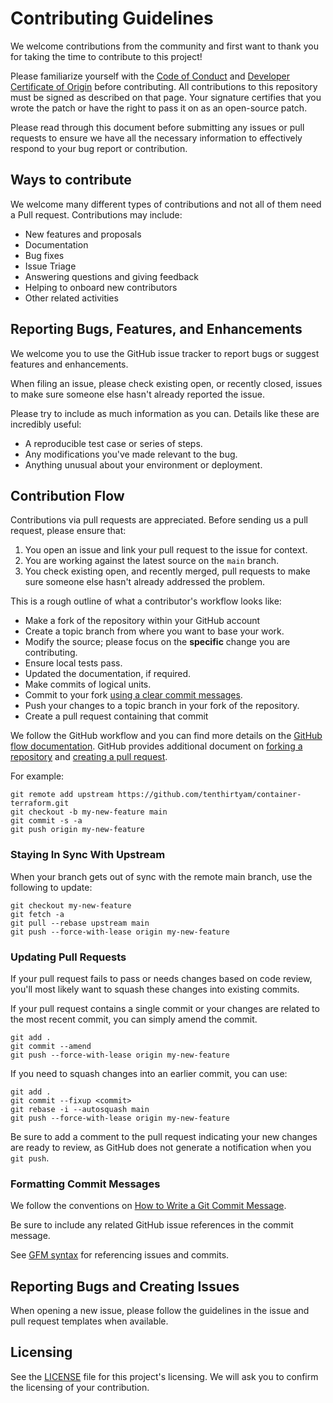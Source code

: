 # Contributing Guidelines

We welcome contributions from the community and first want to thank you for taking the time to contribute to this project!

Please familiarize yourself with the [Code of Conduct](CODE_OF_CONDUCT.md) and [Developer Certificate of Origin](./Developer%20Certificate%20of%20Origin.md) before contributing. All contributions to this repository must be signed as described on that page. Your signature certifies that you wrote the patch or have the right to pass it on as an open-source patch.

Please read through this document before submitting any issues or pull requests to ensure we have all the necessary information to effectively respond to your bug report or contribution.

## Ways to contribute

We welcome many different types of contributions and not all of them need a Pull request. Contributions may include:

* New features and proposals
* Documentation
* Bug fixes
* Issue Triage
* Answering questions and giving feedback
* Helping to onboard new contributors
* Other related activities

## Reporting Bugs, Features, and Enhancements

We welcome you to use the GitHub issue tracker to report bugs or suggest features and enhancements.

When filing an issue, please check existing open, or recently closed, issues to make sure someone else hasn't already reported the issue.

Please try to include as much information as you can. Details like these are incredibly useful:

* A reproducible test case or series of steps.
* Any modifications you've made relevant to the bug.
* Anything unusual about your environment or deployment.

## Contribution Flow

Contributions via pull requests are appreciated. Before sending us a pull request, please ensure that:

1. You open an issue and link your pull request to the issue for context.
1. You are working against the latest source on the `main` branch.
1. You check existing open, and recently merged, pull requests to make sure someone else hasn't already addressed the problem.

This is a rough outline of what a contributor's workflow looks like:

* Make a fork of the repository within your GitHub account
* Create a topic branch from where you want to base your work.
* Modify the source; please focus on the **specific** change you are contributing.
* Ensure local tests pass.
* Updated the documentation, if required.
* Make commits of logical units.
* Commit to your fork [using a clear commit messages](#formatting-commit-messages).
* Push your changes to a topic branch in your fork of the repository.
* Create a pull request containing that commit

We follow the GitHub workflow and you can find more details on the [GitHub flow documentation](https://docs.github.com/en/get-started/quickstart/github-flow). GitHub provides additional document on [forking a repository](https://help.github.com/articles/fork-a-repo/) and [creating a pull request](https://help.github.com/articles/creating-a-pull-request/).

For example:

``` shell
git remote add upstream https://github.com/tenthirtyam/container-terraform.git
git checkout -b my-new-feature main
git commit -s -a
git push origin my-new-feature
```

### Staying In Sync With Upstream

When your branch gets out of sync with the remote main branch, use the following to update:

``` shell
git checkout my-new-feature
git fetch -a
git pull --rebase upstream main
git push --force-with-lease origin my-new-feature
```

### Updating Pull Requests

If your pull request fails to pass or needs changes based on code review, you'll most likely want to squash these changes into existing commits.

If your pull request contains a single commit or your changes are related to the most recent commit, you can simply amend the commit.

``` shell
git add .
git commit --amend
git push --force-with-lease origin my-new-feature
```

If you need to squash changes into an earlier commit, you can use:

``` shell
git add .
git commit --fixup <commit>
git rebase -i --autosquash main
git push --force-with-lease origin my-new-feature
```

Be sure to add a comment to the pull request indicating your new changes are ready to review, as GitHub does not generate a notification when you `git push`.

### Formatting Commit Messages

We follow the conventions on [How to Write a Git Commit Message](http://chris.beams.io/posts/git-commit/).

Be sure to include any related GitHub issue references in the commit message.

See [GFM syntax](https://guides.github.com/features/mastering-markdown/#GitHub-flavored-markdown) for referencing issues and commits.

## Reporting Bugs and Creating Issues

When opening a new issue, please follow the guidelines in the issue and pull request templates when available.

## Licensing

See the [LICENSE](./LICENSE) file for this project's licensing. We will ask you to confirm the licensing of your contribution.
